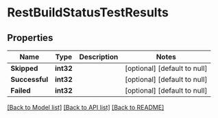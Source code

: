 # RestBuildStatusTestResults

## Properties
Name | Type | Description | Notes
------------ | ------------- | ------------- | -------------
**Skipped** | **int32** |  | [optional] [default to null]
**Successful** | **int32** |  | [optional] [default to null]
**Failed** | **int32** |  | [optional] [default to null]

[[Back to Model list]](../README.md#documentation-for-models) [[Back to API list]](../README.md#documentation-for-api-endpoints) [[Back to README]](../README.md)

